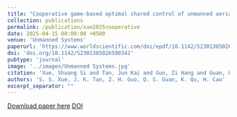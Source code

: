 ```yaml
---
title: "Cooperative game-based optimal shared control of unmanned aerial vehicle"
collection: publications
permalink: /publication/xue2025cooperative
date: 2025-04-15 00:00:00 +0500
venue: 'Unmanned Systems'
paperurl: 'https://www.worldscientific.com/doi/epdf/10.1142/S2301385026500342'
doi: 'doi.org/10.1142/S2301385026500342'
pubtype: 'journal'
image: '../images/Unmanned Systems.jpg'
citation: 'Xue, Shuang Si and Tan, Jun Kai and Guo, Zi Hang and Guan, Qing Shu and Qu, Kai and Cao, Hui (2025). Cooperative game-based optimal shared control of unmanned aerial vehicle. Unmanned Systems.'
authors: 'S. S. Xue, J. K. Tan, Z. H. Guo, Q. S. Guan, K. Qu, H. Cao'
excerpt_separator: ""
---
```

[Download paper here](https://www.worldscientific.com/doi/epdf/10.1142/S2301385026500342)
[DOI](doi.org/10.1142/S2301385026500342)